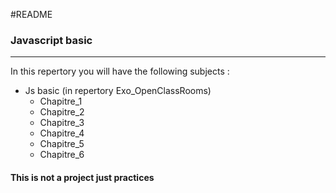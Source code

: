 #README
### Javascript basic

---

In this repertory you will have the following subjects :
* Js basic (in repertory Exo_OpenClassRooms)
  * Chapitre_1
  * Chapitre_2
  * Chapitre_3
  * Chapitre_4
  * Chapitre_5
  * Chapitre_6

  

#### This is not a project just practices

